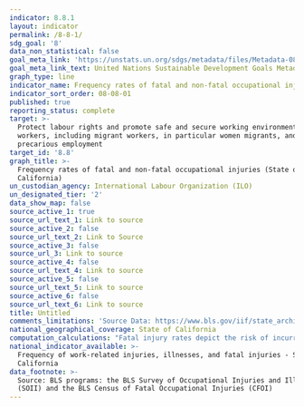 ```yaml
---
indicator: 8.8.1
layout: indicator
permalink: /8-8-1/
sdg_goal: '8'
data_non_statistical: false
goal_meta_link: 'https://unstats.un.org/sdgs/metadata/files/Metadata-08-08-01.pdf'
goal_meta_link_text: United Nations Sustainable Development Goals Metadata (PDF 381 KB)
graph_type: line
indicator_name: Frequency rates of fatal and non-fatal occupational injuries
indicator_sort_order: 08-08-01
published: true
reporting_status: complete
target: >-
  Protect labour rights and promote safe and secure working environments for all
  workers, including migrant workers, in particular women migrants, and those in
  precarious employment
target_id: '8.8'
graph_title: >-
  Frequency rates of fatal and non-fatal occupational injuries (State of
  California)
un_custodian_agency: International Labour Organization (ILO)
un_designated_tier: '2'
data_show_map: false
source_active_1: true
source_url_text_1: Link to source
source_active_2: false
source_url_text_2: Link to Source
source_active_3: false
source_url_3: Link to source
source_active_4: false
source_url_text_4: Link to source
source_active_5: false
source_url_text_5: Link to source
source_active_6: false
source_url_text_6: Link to source
title: Untitled
comments_limitations: 'Source Data: https://www.bls.gov/iif/state_archive.htm#CA'
national_geographical_coverage: State of California
computation_calculations: "Fatal injury rates depict the risk of incurring a fatal occupational injury and can be used to compare risk among worker groups with varying employment levels. Since employment data are not collected by CFOI, fatal injury rates are calculated using CPS and LAUS data. Each state rate in the table above represents the number of fatal occupational injuries per 100,000 full-time equivalent workers and was calculated as:   Fatality rate = (NS/EHS) x 200,000,000 where        NS = number of fatal work injuries in the state        EHS = total hours worked by all employees in the state during the calendar year        200,000,000 = base for 100,000 equivalent full-time workers (working 40 hours per week, 50 weeks per year)              State rates by industry were imputed by using national-level \"average hours\"\x9D and \"at work\"\x9D information from CPS to calculate the average annual number of hours for each employee, since these data are not available at the state level. EHS (total hours worked by all employees in the state during the calendar year) was calculated as:   EHS = HWN x ES where        ES = State employment (from LAUS)        HWN = average annual number of hours for each employee at the national level (from CPS)"
national_indicator_available: >-
  Frequency of work-related injuries, illnesses, and fatal injuries - State of
  California
data_footnote: >-
  Source: BLS programs: the BLS Survey of Occupational Injuries and Illnesses
  (SOII) and the BLS Census of Fatal Occupational Injuries (CFOI)
---
```

